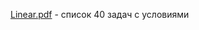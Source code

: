 
<a href="https://github.com/IrynaValovich/Java_Introduction/blob/master/1_Basics_of_software_code_development/src/by/htp/basic_of_software_1/linear/Linear.pdf">Linear.pdf</a> - список 40 задач с условиями
